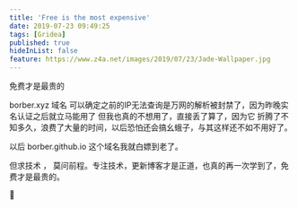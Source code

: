 ```yaml
---
title: 'Free is the most expensive'
date: 2019-07-23 09:49:25
tags: [Gridea]
published: true
hideInList: false
feature: https://www.z4a.net/images/2019/07/23/Jade-Wallpaper.jpg
---
```

免费才是最贵的

<!-- more -->

 borber.xyz 域名 可以确定之前的IP无法查询是万网的解析被封禁了，因为昨晚实名认证之后就立马能用了 但我也真的不想用了，直接丢了算了，因为它 折腾了不知多久，浪费了大量的时间，以后恐怕还会搞幺蛾子，与其这样还不如不用好了。
				
以后 borber.github.io 这个域名我就白嫖到老了。
				
但求技术 ， 莫问前程。专注技术，更新博客才是正道，也真的再一次学到了，免费才是最贵的。

🙂

